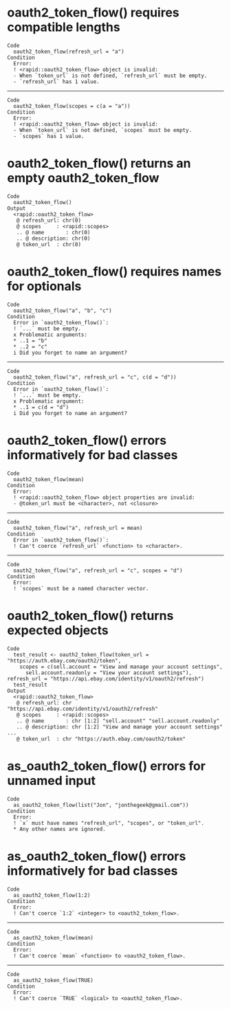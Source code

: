 # oauth2_token_flow() requires compatible lengths

    Code
      oauth2_token_flow(refresh_url = "a")
    Condition
      Error:
      ! <rapid::oauth2_token_flow> object is invalid:
      - When `token_url` is not defined, `refresh_url` must be empty.
      - `refresh_url` has 1 value.

---

    Code
      oauth2_token_flow(scopes = c(a = "a"))
    Condition
      Error:
      ! <rapid::oauth2_token_flow> object is invalid:
      - When `token_url` is not defined, `scopes` must be empty.
      - `scopes` has 1 value.

# oauth2_token_flow() returns an empty oauth2_token_flow

    Code
      oauth2_token_flow()
    Output
      <rapid::oauth2_token_flow>
       @ refresh_url: chr(0) 
       @ scopes     : <rapid::scopes>
       .. @ name       : chr(0) 
       .. @ description: chr(0) 
       @ token_url  : chr(0) 

# oauth2_token_flow() requires names for optionals

    Code
      oauth2_token_flow("a", "b", "c")
    Condition
      Error in `oauth2_token_flow()`:
      ! `...` must be empty.
      x Problematic arguments:
      * ..1 = "b"
      * ..2 = "c"
      i Did you forget to name an argument?

---

    Code
      oauth2_token_flow("a", refresh_url = "c", c(d = "d"))
    Condition
      Error in `oauth2_token_flow()`:
      ! `...` must be empty.
      x Problematic argument:
      * ..1 = c(d = "d")
      i Did you forget to name an argument?

# oauth2_token_flow() errors informatively for bad classes

    Code
      oauth2_token_flow(mean)
    Condition
      Error:
      ! <rapid::oauth2_token_flow> object properties are invalid:
      - @token_url must be <character>, not <closure>

---

    Code
      oauth2_token_flow("a", refresh_url = mean)
    Condition
      Error in `oauth2_token_flow()`:
      ! Can't coerce `refresh_url` <function> to <character>.

---

    Code
      oauth2_token_flow("a", refresh_url = "c", scopes = "d")
    Condition
      Error:
      ! `scopes` must be a named character vector.

# oauth2_token_flow() returns expected objects

    Code
      test_result <- oauth2_token_flow(token_url = "https://auth.ebay.com/oauth2/token",
        scopes = c(sell.account = "View and manage your account settings",
          sell.account.readonly = "View your account settings"), refresh_url = "https://api.ebay.com/identity/v1/oauth2/refresh")
      test_result
    Output
      <rapid::oauth2_token_flow>
       @ refresh_url: chr "https://api.ebay.com/identity/v1/oauth2/refresh"
       @ scopes     : <rapid::scopes>
       .. @ name       : chr [1:2] "sell.account" "sell.account.readonly"
       .. @ description: chr [1:2] "View and manage your account settings" ...
       @ token_url  : chr "https://auth.ebay.com/oauth2/token"

# as_oauth2_token_flow() errors for unnamed input

    Code
      as_oauth2_token_flow(list("Jon", "jonthegeek@gmail.com"))
    Condition
      Error:
      ! `x` must have names "refresh_url", "scopes", or "token_url".
      * Any other names are ignored.

# as_oauth2_token_flow() errors informatively for bad classes

    Code
      as_oauth2_token_flow(1:2)
    Condition
      Error:
      ! Can't coerce `1:2` <integer> to <oauth2_token_flow>.

---

    Code
      as_oauth2_token_flow(mean)
    Condition
      Error:
      ! Can't coerce `mean` <function> to <oauth2_token_flow>.

---

    Code
      as_oauth2_token_flow(TRUE)
    Condition
      Error:
      ! Can't coerce `TRUE` <logical> to <oauth2_token_flow>.


